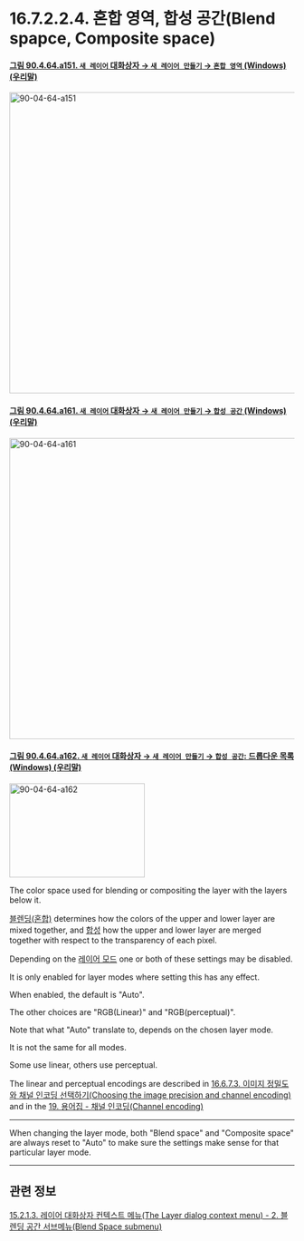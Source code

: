 # 16.7.2.2.4. 혼합 영역, 합성 공간(Blend spapce, Composite space)

<a id="90-04-64-a151"></a>

#### [그림 90.4.64.a151. `새 레이어` 대화상자 → `새 레이어 만들기` → `혼합 영역` (Windows) (우리말)](./90-04-0064-new_layer.md#90-04-64-a151)
<img width="542" height="531" alt="90-04-64-a151" src="https://github.com/user-attachments/assets/40cb84f2-f2bd-42dc-baa4-8dcf95a90bf6" />

<a id="90-04-64-a161"></a>

#### [그림 90.4.64.a161. `새 레이어` 대화상자 → `새 레이어 만들기` → `합성 공간` (Windows) (우리말)](./90-04-0064-new_layer.md#90-04-64-a161)
<img width="542" height="531" alt="90-04-64-a161" src="https://github.com/user-attachments/assets/fee4c286-f2e2-42a7-a2c9-40d0ef08bab2" />

<a id="90-04-64-a162"></a>

#### [그림 90.4.64.a162. `새 레이어` 대화상자 → `새 레이어 만들기` → `합성 공간`: 드롭다운 목록 (Windows) (우리말)](./90-04-0064-new_layer.md#90-04-64-a162)
<img width="239" height="166" alt="90-04-64-a162" src="https://github.com/user-attachments/assets/88d00267-b8a8-4b09-9a45-c3fa38d0d3a0" />

The color space used for blending or compositing the layer with the layers below it.

[블렌딩(혼합)](./19-glossaryx-blending.md) determines how the colors of the upper and lower layer are mixed together, and [합성](./19-glossaryx-compositing.md) how the upper and lower layer are merged together with respect to the transparency of each pixel.

Depending on the [레이어 모드](./16-07-02-02-03-mode.md) one or both of these settings may be disabled.

It is only enabled for layer modes where setting this has any effect.

When enabled, the default is "Auto".

The other choices are "RGB(Linear)" and "RGB(perceptual)".

Note that what "Auto" translate to, depends on the chosen layer mode.

It is not the same for all modes.

Some use linear, others use perceptual.

The linear and perceptual encodings are described in [16.6.7.3. 이미지 정밀도와 채널 인코딩 선택하기(Choosing the image precision and channel encoding)](./16-06-07-03-choosing_the_image_precision_and_channel_encoding.md) and in the [19. 용어집 - 채널 인코딩(Channel encoding)](./19-glossaryx-channel_encoding.md)

---

When changing the layer mode, both "Blend space" and "Composite space" are always reset to "Auto" to make sure the settings make sense for that particular layer mode.

***

## 관련 정보

[15.2.1.3. 레이어 대화상자 컨텍스트 메뉴(The Layer dialog context menu) - 2. 블렌딩 공간 서브메뉴(Blend Space submenu)](./15-02-01-03-the_layer_dialog_context_menu.md#15-02-01-03-s2)
